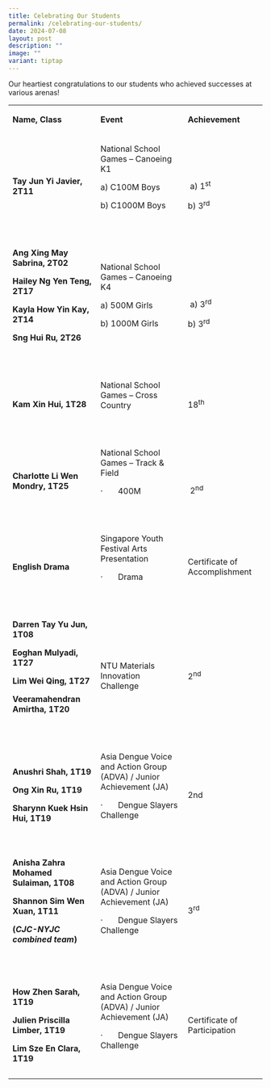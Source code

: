 ```yaml
---
title: Celebrating Our Students
permalink: /celebrating-our-students/
date: 2024-07-08
layout: post
description: ""
image: ""
variant: tiptap
---
```

<p>Our heartiest congratulations to our students who achieved successes at
various arenas!</p>
<table style="minWidth: 75px">
<colgroup>
<col>
<col>
<col>
</colgroup>
<tbody>
<tr>
<td rowspan="1" colspan="1">
<p><strong>Name, Class</strong>
</p>
</td>
<td rowspan="1" colspan="1">
<p><strong>Event</strong>
</p>
</td>
<td rowspan="1" colspan="1">
<p><strong>Achievement</strong>
</p>
</td>
</tr>
<tr>
<td rowspan="1" colspan="1">
<p><strong>Tay Jun Yi Javier, 2T11</strong>
</p>
</td>
<td rowspan="1" colspan="1">
<p>National School Games – Canoeing K1</p>
<p>a) C100M Boys</p>
<p>b) C1000M Boys</p>
<p>&nbsp;</p>
</td>
<td rowspan="1" colspan="1">
<p>&nbsp;</p>
<p>&nbsp;a) 1<sup>st</sup>
</p>
<p>b) 3<sup>rd</sup>
</p>
</td>
</tr>
<tr>
<td rowspan="1" colspan="1">
<p><strong>Ang Xing May Sabrina, 2T02</strong>
</p>
<p><strong>Hailey Ng Yen Teng, 2T17</strong>
</p>
<p><strong>Kayla How Yin Kay, 2T14</strong>
</p>
<p><strong>Sng Hui Ru, 2T26</strong>
</p>
<p><strong>&nbsp;</strong>
</p>
</td>
<td rowspan="1" colspan="1">
<p>National School Games – Canoeing K4</p>
<p>a) 500M Girls</p>
<p>b) 1000M Girls</p>
<p>&nbsp;</p>
</td>
<td rowspan="1" colspan="1">
<p>&nbsp;</p>
<p>&nbsp;a) 3<sup>rd</sup>
</p>
<p>b) 3<sup>rd</sup>
</p>
</td>
</tr>
<tr>
<td rowspan="1" colspan="1">
<p><strong>Kam Xin Hui, 1T28</strong>
</p>
</td>
<td rowspan="1" colspan="1">
<p>National School Games – Cross Country</p>
<p>&nbsp;</p>
</td>
<td rowspan="1" colspan="1">
<p>18<sup>th</sup>
</p>
</td>
</tr>
<tr>
<td rowspan="1" colspan="1">
<p><strong>Charlotte Li Wen Mondry, 1T25</strong>
</p>
</td>
<td rowspan="1" colspan="1">
<p>National School Games – Track &amp; Field</p>
<p>·&nbsp;&nbsp;&nbsp;&nbsp;&nbsp;&nbsp; 400M</p>
<p>&nbsp;</p>
</td>
<td rowspan="1" colspan="1">
<p>&nbsp;</p>
<p>&nbsp;2<sup>nd</sup>
</p>
</td>
</tr>
<tr>
<td rowspan="1" colspan="1">
<p><strong>English Drama</strong>
</p>
</td>
<td rowspan="1" colspan="1">
<p>Singapore Youth Festival Arts Presentation</p>
<p>·&nbsp;&nbsp;&nbsp;&nbsp;&nbsp;&nbsp; Drama</p>
<p>&nbsp;</p>
</td>
<td rowspan="1" colspan="1">
<p>Certificate of Accomplishment</p>
</td>
</tr>
<tr>
<td rowspan="1" colspan="1">
<p><strong>Darren Tay Yu Jun, 1T08</strong>
</p>
<p><strong>Eoghan Mulyadi, 1T27</strong>
</p>
<p><strong>Lim Wei Qing, 1T27</strong>
</p>
<p><strong>Veeramahendran Amirtha, 1T20</strong>
</p>
<p><strong>&nbsp;</strong>
</p>
</td>
<td rowspan="1" colspan="1">
<p>NTU Materials Innovation Challenge</p>
</td>
<td rowspan="1" colspan="1">
<p>2<sup>nd</sup>
</p>
</td>
</tr>
<tr>
<td rowspan="1" colspan="1">
<p><strong>Anushri Shah, 1T19</strong>
</p>
<p><strong>Ong Xin Ru, 1T19</strong>
</p>
<p><strong>Sharynn Kuek Hsin Hui, 1T19</strong>
</p>
</td>
<td rowspan="1" colspan="1">
<p>Asia Dengue Voice and Action Group (ADVA) / Junior Achievement (JA)</p>
<p>·&nbsp;&nbsp;&nbsp;&nbsp;&nbsp;&nbsp; Dengue Slayers Challenge</p>
<p>&nbsp;</p>
</td>
<td rowspan="1" colspan="1">
<p>2nd</p>
</td>
</tr>
<tr>
<td rowspan="1" colspan="1">
<p><strong>Anisha Zahra Mohamed Sulaiman, 1T08</strong>
</p>
<p><strong>Shannon Sim Wen Xuan, 1T11</strong>
</p>
<p><strong>(<em>CJC-NYJC combined team</em>)</strong>
</p>
<p><strong>&nbsp;</strong>
</p>
</td>
<td rowspan="1" colspan="1">
<p>Asia Dengue Voice and Action Group (ADVA) / Junior Achievement (JA)</p>
<p>·&nbsp;&nbsp;&nbsp;&nbsp;&nbsp;&nbsp; Dengue Slayers Challenge</p>
<p>&nbsp;</p>
</td>
<td rowspan="1" colspan="1">
<p>3<sup>rd</sup>
</p>
</td>
</tr>
<tr>
<td rowspan="1" colspan="1">
<p><strong>How Zhen Sarah, 1T19</strong>
</p>
<p><strong>Julien Priscilla Limber, 1T19</strong>
</p>
<p><strong>Lim Sze En Clara, 1T19</strong>
</p>
</td>
<td rowspan="1" colspan="1">
<p>Asia Dengue Voice and Action Group (ADVA) / Junior Achievement (JA)</p>
<p>·&nbsp;&nbsp;&nbsp;&nbsp;&nbsp;&nbsp; Dengue Slayers Challenge</p>
<p>&nbsp;</p>
</td>
<td rowspan="1" colspan="1">
<p>Certificate of Participation</p>
</td>
</tr>
</tbody>
</table>
<p></p>